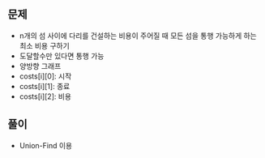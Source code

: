 ## 문제
- n개의 섬 사이에 다리를 건설하는 비용이 주어질 때 모든 섬을 통행 가능하게 하는 최소 비용 구하기
- 도달할수만 있다면 통행 가능
- 양방향 그래프
- costs[i][0]: 시작
- costs[i][1]: 종료
- costs[i][2]: 비용

## 풀이
- Union-Find 이용
